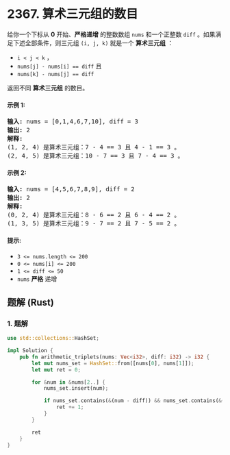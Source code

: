 # 2367. 算术三元组的数目
给你一个下标从 **0** 开始、**严格递增** 的整数数组 `nums` 和一个正整数 `diff` 。如果满足下述全部条件，则三元组 `(i, j, k)` 就是一个 **算术三元组** ：

* `i < j < k` ，
* `nums[j] - nums[i] == diff` 且
* `nums[k] - nums[j] == diff`

返回不同 **算术三元组** 的数目。

#### 示例 1:
<pre>
<strong>输入:</strong> nums = [0,1,4,6,7,10], diff = 3
<strong>输出:</strong> 2
<strong>解释:</strong>
(1, 2, 4) 是算术三元组：7 - 4 == 3 且 4 - 1 == 3 。
(2, 4, 5) 是算术三元组：10 - 7 == 3 且 7 - 4 == 3 。
</pre>

#### 示例 2:
<pre>
<strong>输入:</strong> nums = [4,5,6,7,8,9], diff = 2
<strong>输出:</strong> 2
<strong>解释:</strong>
(0, 2, 4) 是算术三元组：8 - 6 == 2 且 6 - 4 == 2 。
(1, 3, 5) 是算术三元组：9 - 7 == 2 且 7 - 5 == 2 。
</pre>

#### 提示:
* `3 <= nums.length <= 200`
* `0 <= nums[i] <= 200`
* `1 <= diff <= 50`
* `nums` **严格** 递增

## 题解 (Rust)

### 1. 题解
```Rust
use std::collections::HashSet;

impl Solution {
    pub fn arithmetic_triplets(nums: Vec<i32>, diff: i32) -> i32 {
        let mut nums_set = HashSet::from([nums[0], nums[1]]);
        let mut ret = 0;

        for &num in &nums[2..] {
            nums_set.insert(num);

            if nums_set.contains(&(num - diff)) && nums_set.contains(&(num - 2 * diff)) {
                ret += 1;
            }
        }

        ret
    }
}
```
